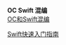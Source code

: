 **OC Swift 混编**  
[OC和Swift混编](https://www.jianshu.com/p/577817787479)

[Swift快速入门指南](https://www.jianshu.com/p/ecd5ca760fae)
